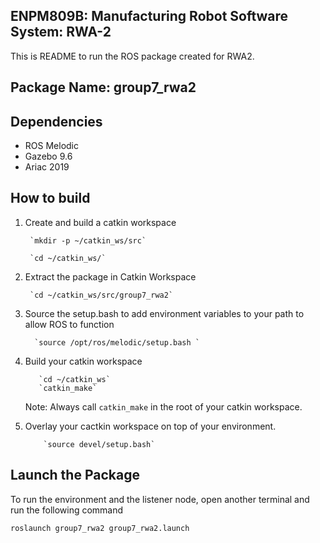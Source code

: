 ## **ENPM809B: Manufacturing Robot Software System: RWA-2**

This is README to run the ROS package created for RWA2. 

## **Package Name: group7_rwa2**

## **Dependencies**
  * ROS Melodic 
  * Gazebo 9.6 
  * Ariac 2019

## **How to build**
1. Create and build a catkin workspace

        `mkdir -p ~/catkin_ws/src`
 
        `cd ~/catkin_ws/`
 
 
 
2.  Extract the package in Catkin Workspace

         `cd ~/catkin_ws/src/group7_rwa2`
         
3. Source the setup.bash to add environment variables to your path to allow ROS to function

         `source /opt/ros/melodic/setup.bash `

 
4. Build your catkin workspace

          `cd ~/catkin_ws`
          `catkin_make`

    Note: Always call `catkin_make` in the root of your catkin workspace. 

5. Overlay your cactkin workspace on top of your environment.

           `source devel/setup.bash`
 

## **Launch the Package**

To run the environment and the listener node, open another terminal and run the following command

`roslaunch group7_rwa2 group7_rwa2.launch`
